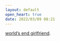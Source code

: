 ```yaml
---
layout: default
open_heart: true
date: 2022/03/09 08:21
---
```


[world’s end girlfriend](https://youtu.be/PfG_G2O2q40).
